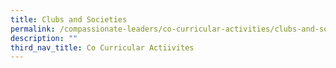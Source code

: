 ```yaml
---
title: Clubs and Societies
permalink: /compassionate-leaders/co-curricular-activities/clubs-and-societies/art-n-crafts/
description: ""
third_nav_title: Co Curricular Actiivites
---
```


